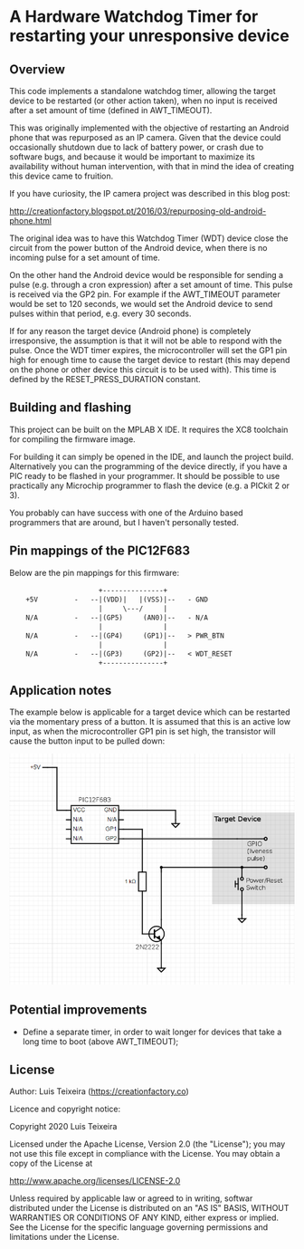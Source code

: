# A Hardware Watchdog Timer for restarting your unresponsive device

## Overview

This code implements a standalone watchdog timer, allowing the target device
to be restarted (or other action taken), when no input is received after a
set amount of time (defined in AWT_TIMEOUT).

This was originally implemented with the objective of restarting an Android
phone that was repurposed as an IP camera. Given that the device could occasionally
shutdown due to lack of battery power, or crash due to software bugs, and because 
it would be important to maximize its availability without human intervention, 
with that in mind the idea of creating this device came to fruition.

If you have curiosity, the IP camera project was described in this blog post:

http://creationfactory.blogspot.pt/2016/03/repurposing-old-android-phone.html

The original idea was to have this Watchdog Timer (WDT) device close the circuit 
from the power button of the Android device, when there is no incoming pulse 
for a set amount of time. 

On the other hand the Android device would be responsible for sending a pulse
(e.g. through a cron expression) after a set amount of time. This pulse is 
received via the GP2 pin. For example if the AWT_TIMEOUT parameter would be 
set to 120 seconds, we would set the Android device to send pulses within that 
period, e.g. every 30 seconds.

If for any reason the target device (Android phone) is completely irresponsive, 
the assumption is that it will not be able to respond with the pulse. Once the
WDT timer expires, the microcontroller will set the GP1 pin high for enough
time to cause the target device to restart (this may depend on the phone or
other device this circuit is to be used with). This time is defined by the 
RESET_PRESS_DURATION constant.

## Building and flashing

This project can be built on the MPLAB X IDE. It requires the XC8 toolchain for
compiling the firmware image.

For building it can simply be opened in the IDE, and launch the project build.
Alternatively you can the programming of the device directly, if you have 
a PIC ready to be flashed in your programmer. It should be possible to use 
practically any Microchip programmer to flash the device (e.g. a PICkit 2 or 3).

You probably can have success with one of the Arduino based programmers that 
are around, but I haven't personally tested.

## Pin mappings of the PIC12F683

Below are the pin mappings for this firmware:


```
                      +---------------+
    +5V         -   --|(VDD)|   |(VSS)|--   - GND
                      |     \---/     |
    N/A         -   --|(GP5)     (AN0)|--   - N/A
                      |               |
    N/A         -   --|(GP4)     (GP1)|--   > PWR_BTN
                      |               |
    N/A         -   --|(GP3)     (GP2)|--   < WDT_RESET
                      +---------------+
```

## Application notes

The example below is applicable for a target device which can be restarted via 
the momentary press of a button. It is assumed that this is an active low
input, as when the microcontroller GP1 pin is set high, the transistor will 
cause the button input to be pulled down:

![alt text](doc/schematic.png "Schematic diagram")

## Potential improvements

 * Define a separate timer, in order to wait longer for devices that take a long
 time to boot (above AWT_TIMEOUT);

## License

Author: Luis Teixeira (https://creationfactory.co)

Licence and copyright notice:

Copyright 2020 Luis Teixeira

Licensed under the Apache License, Version 2.0 (the "License");
you may not use this file except in compliance with the License.
You may obtain a copy of the License at

 http://www.apache.org/licenses/LICENSE-2.0

Unless required by applicable law or agreed to in writing, softwar
distributed under the License is distributed on an "AS IS" BASIS,
WITHOUT WARRANTIES OR CONDITIONS OF ANY KIND, either express or implied.
See the License for the specific language governing permissions and
limitations under the License.
